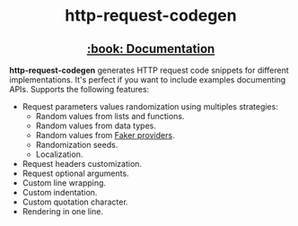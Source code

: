 <h1 align="center">http-request-codegen</h1>

<h2 align="center"><a href="https://mondeja.github.io/http-request-codegen">:book: Documentation</a></h2>

<!--start-intro-->
**http-request-codegen** generates HTTP request code snippets for different
implementations. It's perfect if you want to include examples documenting APIs.
Supports the following features:

- Request parameters values randomization using multiples strategies:
    - Random values from lists and functions.
    - Random values from data types.
    - Random values from [Faker providers](https://faker.readthedocs.io/en/master/providers.html).
    - Randomization seeds.
    - Localization.
- Request headers customization.
- Request optional arguments.
- Custom line wrapping.
- Custom indentation.
- Custom quotation character.
- Rendering in one line.
<!--end-intro-->
